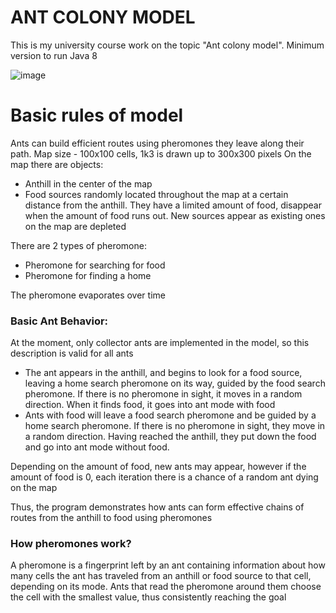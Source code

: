 
# ANT COLONY MODEL
This is my university course work on the topic "Ant colony model".
Minimum version to run Java 8

![image](https://github.com/Trymad1/ant-colony-model/assets/137887620/8d69984b-c933-49d1-9962-54f51f66181a)



# Basic rules of model
Ants can build efficient routes using pheromones they leave along their path.
Map size - 100x100 cells, 1k3 is drawn up to 300x300 pixels
On the map there are objects:
+ Anthill in the center of the map
+ Food sources randomly located throughout the map at a certain distance from the anthill. They have a limited amount of food, disappear when the amount of food runs out. New sources appear as existing ones on the map are depleted

There are 2 types of pheromone:
+ Pheromone for searching for food
+ Pheromone for finding a home
  
The pheromone evaporates over time

### Basic Ant Behavior:
At the moment, only collector ants are implemented in the model, so this description is valid for all ants
+ The ant appears in the anthill, and begins to look for a food source, leaving a home search pheromone on its way, guided by the food search pheromone. If there is no pheromone in sight, it moves in a random direction. When it finds food, it goes into ant mode with food
+ Ants with food will leave a food search pheromone and be guided by a home search pheromone. If there is no pheromone in sight, they move in a random direction. Having reached the anthill, they put down the food and go into ant mode without food.

Depending on the amount of food, new ants may appear, however if the amount of food is 0, each iteration there is a chance of a random ant dying on the map

Thus, the program demonstrates how ants can form effective chains of routes from the anthill to food using pheromones

### How pheromones work?
A pheromone is a fingerprint left by an ant containing information about how many cells the ant has traveled from an anthill or food source to that cell, depending on its mode.
Ants that read the pheromone around them choose the cell with the smallest value, thus consistently reaching the goal

